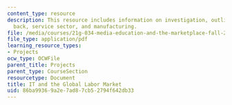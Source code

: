 ```yaml
---
content_type: resource
description: This resource includes information on investigation, outline, looking
  back, service sector, and manufacturing.
file: /media/courses/21g-034-media-education-and-the-marketplace-fall-2005/86ba99369a2e7ad87cb52794f642db33_MIT21G_034F05_itandglobalm.pdf
file_type: application/pdf
learning_resource_types:
- Projects
ocw_type: OCWFile
parent_title: Projects
parent_type: CourseSection
resourcetype: Document
title: IT and the Global Labor Market
uid: 86ba9936-9a2e-7ad8-7cb5-2794f642db33
---
```

